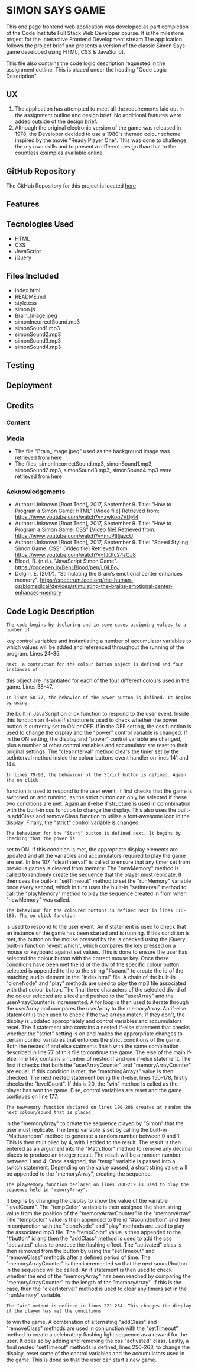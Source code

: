 # SIMON SAYS GAME

This one page frontend web application was developed as part completion of the 
Code Institute Full Stack Web Developer course. It is the milestone project for the 
Interactive Frontend Development stream.The application follows the project brief and presents a version of the classic
Simon Says game developed using HTML, CSS & JavaScript.

This file also contains the code logic description requested in the assignment 
outline. This is placed under the heading "Code Logic Description".

## UX
1. The application has attempted to meet all the requirements laid out in the 
assignment outline and design brief. No additional features were added outside of
the design brief.
2. Although the original electronic version of the game was released in 1978, the 
Developer decided to use a 1980's themed colour scheme inspired by the movie 
"Ready Player One". This was done to challenge the my own skills and to present a 
different design than that to the countless examples available online.

## GitHub Repository
The GitHub Repository for this project is located [here](https://github.com/KikiDow/Interactive-Frontend-project)

## Features

## Tecnologies Used
- HTML
- CSS
- JavaScript
- jQuery

## Files Included
- index.html
- README.md
- style.css
- simon.js
- Brain_Image.jpeg
- simonIncorrectSound.mp3
- simonSound1.mp3
- simonSound2.mp3
- simonSound3.mp3
- simonSound4.mp3


## Testing

## Deployment

## Credits

### Content

### Media
* The file "Brain_Image.jpeg" used as the background image was retrieved from 
[here](https://spectrum.ieee.org/the-human-os/biomedical/devices/stimulating-the-brains-emotional-center-enhances-memory)
* The files; simonIncorrectSound.mp3, simonSound1.mp3, simonSound2.mp3, simonSound3.mp3, simonSound4.mp3 were retrieved from
[here](https://codepen.io/BenLBlood/pen/LGLEoJ)

### Acknowledgements
* Author: Unknown [Root Tech], 2017, September 9.
Title: "How to Program a Simon Game: HTML" [Video file]
Retrieved from: https://www.youtube.com/watch?v=zwKoo7VDj44
* Author: Unknown [Root Tech], 2017, September 9.
Title: "How to Program a Simon Game: CSS" [Video file]
Retrieved from: https://www.youtube.com/watch?v=muPIIfjazcU
* Author: Unknown [Root Tech], 2017, September 9.
Title: "Speed Styling Simon Game: CSS" [Video file]
Retrieved from: https://www.youtube.com/watch?v=fJQtc24sCJ8
* Blood, B. (n.d.). "JavaScript Simon Game".
https://codepen.io/BenLBlood/pen/LGLEoJ
* Dolgin, E. (2017). "Stimulating the Brain's emotional center enhances memory".
https://spectrum.ieee.org/the-human-os/biomedical/devices/stimulating-the-brains-emotional-center-enhances-memory


## Code Logic Description
    The code begins by declaring and in some cases assigning values to a number of 
key control variables and instantiating a number of accumulator variables to which 
values will be added and referenced throughout the running of the program. Lines 24-35.

    Next, a contructor for the colour button object is defined and four instances of
this object are instantiated for each of the four different colours used in the game.
Lines 38-47.

    In lines 50-77, the behavior of the power button is defined. It begins by using
the built in JavaScript on click function to respond to the user event. Inside this
function an if-else if structure is used to check whether the power button is currently
set to ON or OFF. If in the OFF setting, the css function is used to change the display 
and the "power" control variable is changed. If in the ON setting, the display and "power"
control variable are changed, plus a number of other control variables and accumulator are reset
to their original settings. The "clearInterval" method clears the timer set by the setInterval
method inside the colour buttons event handler on lines 141 and 144.

    In lines 79-93, the behaviour of the Strict button is defined. Again the on click 
function is used to respond to the user event. It first checks that the game is switched on 
and running, as the strict button can only be selected if these two conditions are met. 
Again an if-else if structure is used in comnbination with the built-in css function to change
the display. This also uses the built-in addClass and removeClass function to utilise a font-awesome
icon in the display. Finally, the "strict" control variable is changed.
    
    The behaviour for the "Start" button is defined next. It begins by checking that the power is 
set to ON. If this condition is met, the appropriate display elements are updated and all the
variables and accumulators required to play the game are set. In line 107, "clearInterval" is 
called to ensure that any timer set from previous games is cleared from memory. The "newMemory"
method is called to randomly create the sequence that the player must replicate. It then uses
the built-in "setTimeout" method to set the "runMemory" variable once every second, which in turn
uses the built-in "setInterval" method to call the "playMemory" method to play the sequence created 
in from when "newMemory" was called.

    The behaviour for the coloured buttons is defined next in lines 116-185. The on click function 
is used to respond to the user event. An if statement is used to check that an instance of the game
has been started and is running. If this condition is met, the button on the mouse pressed by the
is checked using the jQuery built-in function "event.which", which compares the key pressed on a
mouse or keyboard against set values. This is done to ensure the user has selected the colour button
with the correct mouse key. Once these conditions have been met the id of the div of the specific colour 
button selected is appended to the to the string "#sound" to create the id of the matching audio 
element in the "index.html" file. A chain of the built-in "cloneNode" and "play" methods are used to
play the mp3 file associated with that colour button. The final three characters of the selected div
id of the colour selected are sliced and pushed to the "userArray" and the userArrayCounter is
incremented. A for loop is then used to iterate through the userArray and compares the userArray to
the memoryArray. An if-else statement is then used to check if the two arrays match. If they don't, 
the display is updated appropriately and control variables and accumulators reset. The if statement 
also contains a nested if-else statement that checks whether the "strict" setting is on and makes 
the approrpriate changes to certain control variables that enforces the strict conditions of the game.
Both the nested if and else statments finish with the same combination described in line 77 of this file
to continue the game. The else of the main if-else, line 147, contains a number of nested if and one
if-else statement. The first if checks that both the "userArrayCounter" and "memoryArrayCounter" are equal.
If this condition is met, the "matchingArrays" value is then checked. The next nested statement being
the if-else, lines 150-178, firstly checks the "levelCount". If this is 20, the "win" method is called
as the player has won the game. Else, control variables are reset and the game continues on line 177.

    The newMemory function declared on lines 190-206 creates at random the next colour/sound that is placed
in the "memoryArray" to create the sequence played by "Simon" that the user must replicate. The temp variable 
is set by calling the built-in "Math.random" method to generate a random number between 0 and 1. This 
is then multiplied by 4, with 1 added to the result. The result is then entered as an argument into the 
"Math.floor" method to remove any decimal places to produce an integer result. The result will be a random 
number between 1 and 4. Once assigned, the "temp" variable is passed into a switch statement. Depending on the
value passed, a short string value will be appended to the "memoryArray", creating the sequence.

    The playMemory function declared on lines 208-219 is used to play the sequence held in "memoryArray".
It begins by changing the display to show the value of the  variable "levelCount". The "tempColor" variable is then 
assigned the short string value from the position of the "memoryArrayCounter" in the "memoryArray". The "tempColor"
value is then appended to the id "#soundbutton" and then in conjunction with the "cloneNode" and "play" methods 
are used to play the associated mp3 file. The "tempColor" value is then appended to the "#button" id and then 
the "addClass" method is used to add the css "activated" class to produce the flashing effect. The "activated"
class is then removed from the button by using the "setTimeout" and "removeClass" methods after a defined period
of time. The "memoryArrayCounter" is then incremented so that the next sound/button in the sequence will be called.
An if statement is then used to check whether the end of the "memoryArray" has been reached by comparing the 
"memoryArrayCounter" to the length of the "memoryArray". If this is the case, then the "clearInterval" method is
used to clear any timers set in the "runMemory" variable.

    The "win" method is defined in lines 221-264. This changes the display if the player has met the conditions
to win the game. A combination of alternating "addClass" and "removeClass" methods are used in conjunction with
the "setTimeout" method to create a celebratory flashing light sequence as a reward for the user. It does so by
adding and removing the css "activated" class. Lastly, a final nested "setTimeout" methods is defined, lines 250-263,
to change the display, reset some of the control variables and the accumulators used in the game. This is done so that
the user can start a new game.

    


